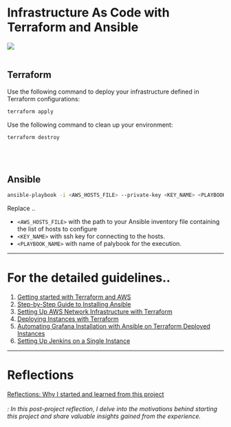 # Infrastructure As Code with Terraform and Ansible 
<img src="https://github.com/iam-zoey/laC/assets/67743970/1fd189b0-2894-411f-a717-1f5e81b06f02" align="center">
<br></br>

## Terraform
Use the following command to deploy your infrastructure defined in Terraform configurations:
```bash
terraform apply 
```
Use the following command to clean up your environment:
```bash
terraform destroy
```
<br></br>

## Ansible

```bash
ansible-playbook -i <AWS_HOSTS_FILE> --private-key <KEY_NAME> <PLAYBOOK_NAME>
```
Replace .. 
- `<AWS_HOSTS_FILE>` with the path to your Ansible inventory file containing the list of hosts to configure
- `<KEY_NAME>` with ssh key for connecting to the hosts. 
- `<PLAYBOOK_NAME>` with name of palybook for the execution. 
---
# For the detailed guidelines.. 
1. [Getting started with Terraform and AWS](https://www.notion.so/iam-zoey/1-Getting-started-with-AWS-9b1c9851ecbc46aaa3ddd08eab406437?pvs=4)
2. [Step-by-Step Guide to Installing Ansible](https://www.notion.so/iam-zoey/1-Install-Ansible-4e7433d2140a4b4780613869f191b48b?pvs=4)
3. [Setting Up AWS Network Infrastructure with Terraform](https://www.notion.so/iam-zoey/2-Setting-up-Network-a3f8c60215bd4fb9b0bf9cb33283c71b?pvs=4)
4. [Deploying Instances with Terraform](https://www.notion.so/iam-zoey/3-Deploying-Instance-0c6184e4da87474d87c7d4689d750756?pvs=4)
5. [Automating Grafana Installation with Ansible on Terraform Deployed Instances ](https://www.notion.so/iam-zoey/2-Install-Grafana-w-playbook-1ed9d86589034595be0ed085749faca1?pvs=4)
6. [Setting Up Jenkins on a Single Instance](https://iam-zoey.notion.site/4-Install-Jenkins-w-Playbook-2ac90bc5932b45e487734df68994cc0e?pvs=4)

---
# Reflections
[Reflections: Why I started and learned from this project](https://www.notion.so/iam-zoey/Infrastructure-as-Code-0ab33a87434a49a9aa097f8bcce832e4?pvs=4)
<br></br>
*: In this post-project reflection, I delve into the motivations behind starting this project and share valuable insights gained from the experience.*

